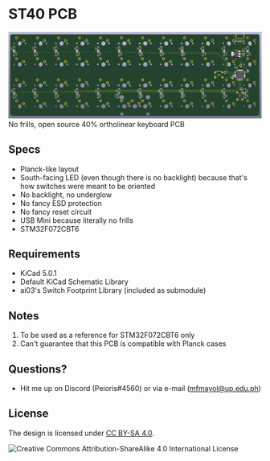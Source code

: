 # ST40 PCB
![ST40 PCB](https://raw.githubusercontent.com/coarse/st40/master/renders/back.PNG)
No frills, open source 40% ortholinear keyboard PCB

## Specs

- Planck-like layout
- South-facing LED (even though there is no backlight) because that's how switches were meant to be oriented
- No backlight, no underglow
- No fancy ESD protection
- No fancy reset circuit
- USB Mini because literally no frills
- STM32F072CBT6

## Requirements

- KiCad 5.0.1
- Default KiCad Schematic Library
- ai03's Switch Footprint Library (included as submodule)

## Notes

1. To be used as a reference for STM32F072CBT6 only
2. Can't guarantee that this PCB is compatible with Planck cases

## Questions?

 - Hit me up on Discord (Peioris#4560) or via e-mail (mfmayol@up.edu.ph)
 
## License

The design is licensed under [CC BY-SA 4.0](https://creativecommons.org/licenses/by-sa/4.0/).

![Creative Commons Attribution-ShareAlike 4.0 International License](https://i.creativecommons.org/l/by-sa/4.0/88x31.png)
